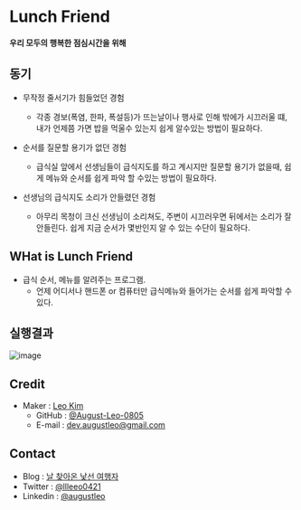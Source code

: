 # Lunch Friend
**우리 모두의 행복한 점심시간을 위해**

## 동기
- 무작정 줄서기가 힘들었던 경험
  - 각종 경보(폭염, 한파, 폭설등)가 뜨는날이나 행사로 인해 밖에가 시끄러울 떄, 내가 언제쯤 가면 밥을 먹울수 있는지 쉽게 알수있는 방법이 필요하다.

- 순서를 질문할 용기가 없던 경험
  - 급식실 앞에서 선생님들이 급식지도를 하고 계시지만 질문할 용기가 없을때, 쉽게 메뉴와 순서를 쉽게 파악 할 수있는 방법이 필요하다.

- 선생님의 급식지도 소리가 안들렸던 경험
  - 아무리 목청이 크신 선생님이 소리쳐도, 주변이 시끄러우면 뒤에서는 소리가 잘 안들린다. 쉽게 지금 순서가 몇반인지 알 수 있는 수단이 필요하다.

## WHat is Lunch Friend
- 급식 순서, 메뉴를 알려주는 프로그램. 
  - 언제 어디서나 핸드폰 or 컴퓨터만 급식메뉴와 들어가는 순서를 쉽게 파악할 수 있다.

## 실행결과
![image](https://user-images.githubusercontent.com/91189991/174023997-f789d96f-cd0c-4328-bc53-27c7a690b659.png)

## Credit
- Maker : [Leo Kim](https://github.com/August-Leo-0805)
  - GitHub : [@August-Leo-0805](https://github.com/August-Leo-0805)
  - E-mail : dev.augustleo@gmail.com

## Contact
- Blog : [날 찾아온 낯선 여행자](https://llleeo0421.tistory.com)
- Twitter : [@llleeo0421](https://www.twitter.com/llleeo0421)
- Linkedin : [@augustleo](https://www.linkedin.com/in/augustleo)

